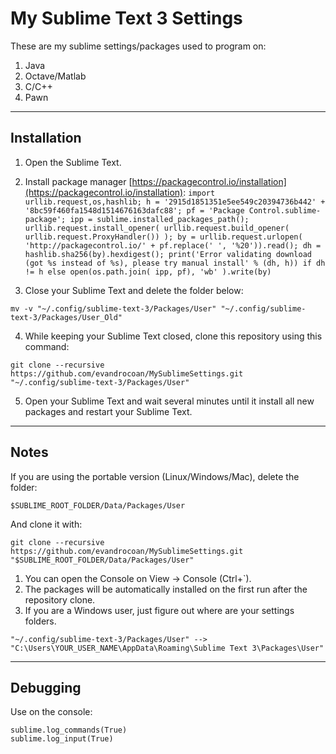 # My Sublime Text 3 Settings

These are my sublime settings/packages used to program on:

1. Java
2. Octave/Matlab
3. C/C++
4. Pawn



___
## Installation

1) Open the Sublime Text.

2) Install package manager [https://packagecontrol.io/installation](https://packagecontrol.io/installation):
`
import urllib.request,os,hashlib; h = '2915d1851351e5ee549c20394736b442' + '8bc59f460fa1548d1514676163dafc88'; pf = 'Package Control.sublime-package'; ipp = sublime.installed_packages_path(); urllib.request.install_opener( urllib.request.build_opener( urllib.request.ProxyHandler()) ); by = urllib.request.urlopen( 'http://packagecontrol.io/' + pf.replace(' ', '%20')).read(); dh = hashlib.sha256(by).hexdigest(); print('Error validating download (got %s instead of %s), please try manual install' % (dh, h)) if dh != h else open(os.path.join( ipp, pf), 'wb' ).write(by)
`

3) Close your Sublime Text and delete the folder below:
```
mv -v "~/.config/sublime-text-3/Packages/User" "~/.config/sublime-text-3/Packages/User_Old"
```

4) While keeping your Sublime Text closed, clone this repository using this command:
```
git clone --recursive https://github.com/evandrocoan/MySublimeSettings.git "~/.config/sublime-text-3/Packages/User"
```

5) Open your Sublime Text and wait several minutes until it install all new packages and restart your Sublime Text.



___
## Notes

If you are using the portable version (Linux/Windows/Mac), delete the folder:
```
$SUBLIME_ROOT_FOLDER/Data/Packages/User
```
And clone it with:
```
git clone --recursive https://github.com/evandrocoan/MySublimeSettings.git "$SUBLIME_ROOT_FOLDER/Data/Packages/User"
```

1. You can open the Console on View -> Console (Ctrl+`).
1. The packages will be automatically installed on the first run after the repository clone.
1. If you are a Windows user, just figure out where are your settings folders.

```
"~/.config/sublime-text-3/Packages/User" --> "C:\Users\YOUR_USER_NAME\AppData\Roaming\Sublime Text 3\Packages\User"
```



___
## Debugging

Use on the console:
```
sublime.log_commands(True)
sublime.log_input(True)
```







